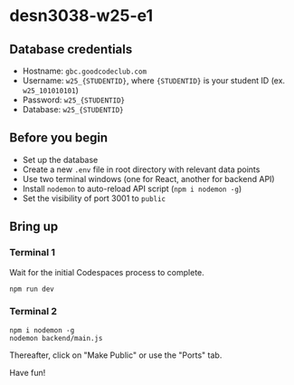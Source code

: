 # desn3038-w25-e1

## Database credentials

- Hostname: `gbc.goodcodeclub.com`
- Username: `w25_{STUDENTID}`, where `{STUDENTID}` is your student ID (ex. `w25_101010101`)
- Password: `w25_{STUDENTID}`
- Database: `w25_{STUDENTID}`

## Before you begin

- Set up the database
- Create a new `.env` file in root directory with relevant data points
- Use two terminal windows (one for React, another for backend API)
- Install `nodemon` to auto-reload API script (`npm i nodemon -g`)
- Set the visibility of port 3001 to `public`

## Bring up

### Terminal 1

Wait for the initial Codespaces process to complete.

```
npm run dev
```

### Terminal 2

```
npm i nodemon -g
nodemon backend/main.js
```

Thereafter, click on "Make Public" or use the "Ports" tab.

Have fun!